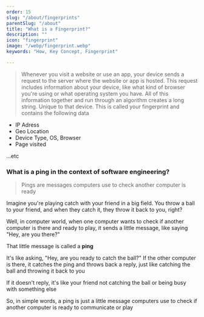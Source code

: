 ```yaml
---
order: 15
slug: "/about/fingerprints"
parentSlug: "/about"
title: "What is a Fingerprint?"
description: ""
icon: "fingerprint"
image: "/webp/fingerprint.webp"
keywords: "How, Key Concept, Fingerprint"

---
```


> Whenever you visit a website or use an app, your device sends a request to the server where the website or app is hosted. This request includes information about your device, like what kind of browser you're using or what operating system you have. All of this information together and run through an algorithm creates a long string. Unique to that device. This is called your fingerprint and contains the following data

- IP Adress
- Geo Location
- Device Type, OS, Browser
- Page visited

...etc

### What is a ping in the context of software engineering?

> Pings are messages computers use to check another computer is ready

Imagine you're playing catch with your friend in a big field. You throw a ball to your friend, and when they catch it, they throw it back to you, right? 

Well, in computer world, when one computer wants to check if another computer is there and ready to play, it sends a little message, like saying "Hey, are you there?" 

That little message is called a **ping**

It's like asking, "Hey, are you ready to catch the ball?" If the other computer is there, it catches the ping and throws back a reply, just like catching the ball and throwing it back to you

If it doesn't reply, it's like your friend not catching the ball or being busy with something else

So, in simple words, a ping is just a little message computers use to check if another computer is ready to communicate or play
